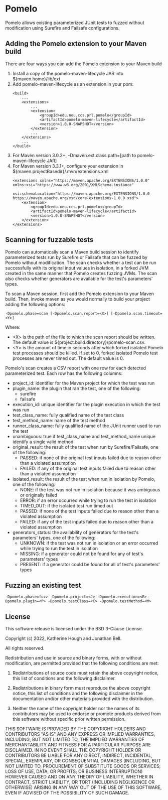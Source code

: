 # Pomelo

Pomelo allows existing parameterized JUnit tests to fuzzed without modification using Surefire and Failsafe 
configurations.

## Adding the Pomelo extension to your Maven build

There are four ways you can add the Pomelo extension to your Maven build

1. Install a copy of the pomelo-maven-lifecycle JAR into ${maven.home}/lib/ext
2. Add pomelo-maven-lifecycle as an extension in your pom:
   ```
   <build>
       ...
       <extensions>
           ...
           <extension>
               <groupId>edu.neu.ccs.prl.pomelo</groupId>
               <artifactId>pomelo-maven-lifecycle</artifactId>
               <version>1.0.0-SNAPSHOT</version>
           </extension>
           ...
       </extensions>
       ...
   </build>
   ```
3. For Maven version 3.0.2+, -Dmaven.ext.class.path=[path to pomelo-maven-lifecycle JAR]
4. For Maven version 3.3.1+, configure your extension in ${maven.projectBasedir}/.mvn/extensions.xml
   ```
   <extensions xmlns="https://maven.apache.org/EXTENSIONS/1.0.0" xmlns:xsi="https://www.w3.org/2001/XMLSchema-instance"
               xsi:schemaLocation="https://maven.apache.org/EXTENSIONS/1.0.0 https://maven.apache.org/xsd/core-extensions-1.0.0.xsd">
       <extension>
           <groupId>edu.neu.ccs.prl.pomelo</groupId>
           <artifactId>pomelo-maven-lifecycle</artifactId>
           <version>1.0.0-SNAPSHOT</version>
       </extension>
   </extensions>
   ```

## Scanning for fuzzable tests

Pomelo can automatically scan a Maven build session to identify parameterized tests run by Surefire or Failsafe that
can be fuzzed by Pomelo without modification.
The scan checks whether a test can be run successfully with its original input values in isolation, in a forked JVM
created in the same manner that Pomelo creates fuzzing JVMs.
The scan also checks whether generators are available for the test's parameters' types.

To scan a Maven session, first add the Pomelo extension to your Maven build.
Then, invoke maven as you would normally to build your project adding the following options:

```
-Dpomelo.phase=scan [-Dpomelo.scan.report=<X>] [-Dpomelo.scan.timeout=<Y>]
```

Where:

* \<X\> is the path of the file to which the scan report should be written.
  The default value is ${project.build.directory}/pomelo-scan.csv.
* \<Y\> is the amount of time in seconds after which forked isolated Pomelo test processes should be killed.
  If set to 0, forked isolated Pomelo test processes are never timed out. The default value is 0.

Pomelo's scan creates a CSV report with one row for each detected parameterized test.
Each row has the following columns:

- project_id: identifier for the Maven project for which the test was run
- plugin_name: the plugin that ran the test, one of the following:
    - surefire
    - failsafe
- execution_id: unique identifier for the plugin execution in which the test was run
- test_class_name: fully qualified name of the test class
- test_method_name: name of the test method
- runner_class_name: fully qualified name of the JUnit runner used to run the test
- unambiguous: true if test_class_name and test_method_name unique identify a single valid method
- original_result: the result of the test when run by Surefire/Failsafe, one of the following:
    - PASSED: if none of the original test inputs failed due to reason other than a violated assumption
    - FAILED: if any of the original test inputs failed due to reason other than a violated assumption
- isolated_result: the result of the test when run in isolation by Pomelo, one of the following:
    - NONE: if the test was not run in isolation because it was ambiguous or originally failed
    - ERROR: if an error occurred while trying to run the test in isolation
    - TIMED_OUT: if the isolated test run timed out
    - PASSED: if none of the test inputs failed due to reason other than a violated assumption
    - FAILED: if any of the test inputs failed due to reason other than a violated assumption
- generators_status: the availability of generators for the test's parameters' types, one of the following:
    - UNKNOWN: if the test was not run in isolation or an error occurred while trying to run the test in isolation
    - MISSING: if a generator could not be found for any of test's parameters' types
    - PRESENT: if a generator could be found for all of test's parameters' types

## Fuzzing an existing test
```
-Dpomelo.phase=fuzz -Dpomelo.project=<J> -Dpomelo.execution=<E> -Dpomelo.plugin=<P> -Dpomelo.testClass=<C> -Dpomelo.testMethod=<M>
```

## License

This software release is licensed under the BSD 3-Clause License.

Copyright (c) 2022, Katherine Hough and Jonathan Bell.

All rights reserved.

Redistribution and use in source and binary forms, with or without modification, are permitted provided that the
following conditions are met:

1. Redistributions of source code must retain the above copyright notice, this list of conditions and the following
   disclaimer.

2. Redistributions in binary form must reproduce the above copyright notice, this list of conditions and the following
   disclaimer in the documentation and/or other materials provided with the distribution.

3. Neither the name of the copyright holder nor the names of its contributors may be used to endorse or promote products
   derived from this software without specific prior written permission.

THIS SOFTWARE IS PROVIDED BY THE COPYRIGHT HOLDERS AND CONTRIBUTORS "AS IS"
AND ANY EXPRESS OR IMPLIED WARRANTIES, INCLUDING, BUT NOT LIMITED TO, THE IMPLIED WARRANTIES OF MERCHANTABILITY AND
FITNESS FOR A PARTICULAR PURPOSE ARE DISCLAIMED. IN NO EVENT SHALL THE COPYRIGHT HOLDER OR CONTRIBUTORS BE LIABLE FOR
ANY DIRECT, INDIRECT, INCIDENTAL, SPECIAL, EXEMPLARY, OR CONSEQUENTIAL DAMAGES (INCLUDING, BUT NOT LIMITED TO,
PROCUREMENT OF SUBSTITUTE GOODS OR SERVICES; LOSS OF USE, DATA, OR PROFITS; OR BUSINESS INTERRUPTION) HOWEVER CAUSED AND
ON ANY THEORY OF LIABILITY, WHETHER IN CONTRACT, STRICT LIABILITY, OR TORT (INCLUDING NEGLIGENCE OR OTHERWISE) ARISING
IN ANY WAY OUT OF THE USE OF THIS SOFTWARE, EVEN IF ADVISED OF THE POSSIBILITY OF SUCH DAMAGE.